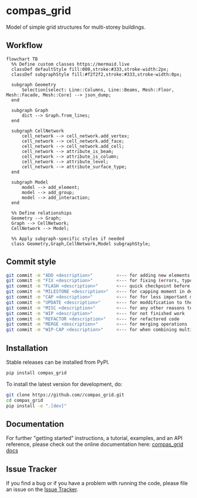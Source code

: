 # compas_grid

Model of simple grid structures for multi-storey buildings.

## Workflow

```mermaid
flowchart TB
  %% Define custom classes https://mermaid.live
  classDef defaultStyle fill:000,stroke:#333,stroke-width:2px;
  classDef subgraphStyle fill:#f2f2f2,stroke:#333,stroke-width:0px;

  subgraph Geometry
      Selection[select: Line::Columns, Line::Beams, Mesh::Floor, Mesh::Facade, Mesh::Core] --> json_dump;
  end

  subgraph Graph
      dict --> Graph.from_lines;
  end
  
  subgraph CellNetwork
      cell_network --> cell_network.add_vertex;
      cell_network --> cell_network.add_face;
      cell_network --> cell_network.add_cell;
      cell_network --> attribute_is_beam;
      cell_network --> attribute_is_column;
      cell_network --> attribute_level;
      cell_network --> attribute_surface_type;
  end

  subgraph Model
      model --> add_element;
      model --> add_group;
      model --> add_interaction;
  end
  
  %% Define relationships
  Geometry --> Graph;
  Graph --> CellNetwork;
  CellNetwork --> Model;
  
  %% Apply subgraph-specific styles if needed
  class Geometry,Graph,CellNetwork,Model subgraphStyle;

```


## Commit style

```bash
git commit -m "ADD <description>"         <--- for adding new elements
git commit -m "FIX <description>"         <--- for fixing (errors, typos)
git commit -m "FLASH <description>"       <--- quick checkpoint before refactoring
git commit -m "MILESTONE <description>"   <--- for capping moment in development
git commit -m "CAP <description>"         <--- for for less important milestones
git commit -m "UPDATE <description>"      <--- for moddification to the same file
git commit -m "MISC <description>"        <--- for any other reasons to be described
git commit -m "WIP <description>"         <--- for not finished work
git commit -m "REFACTOR <description>"    <--- for refactored code
git commit -m "MERGE <description>"       <--- for merging operations
git commit -m "WIP-CAP <description>"     <--- for when combining multiple commits into one
```

## Installation

Stable releases can be installed from PyPI.

```bash
pip install compas_grid
```

To install the latest version for development, do:

```bash
git clone https://github.com//compas_grid.git
cd compas_grid
pip install -e ".[dev]"
```

## Documentation

For further "getting started" instructions, a tutorial, examples, and an API reference,
please check out the online documentation here: [compas_grid docs](https://.github.io/compas_grid)

## Issue Tracker

If you find a bug or if you have a problem with running the code, please file an issue on the [Issue Tracker](https://github.com//compas_grid/issues).


